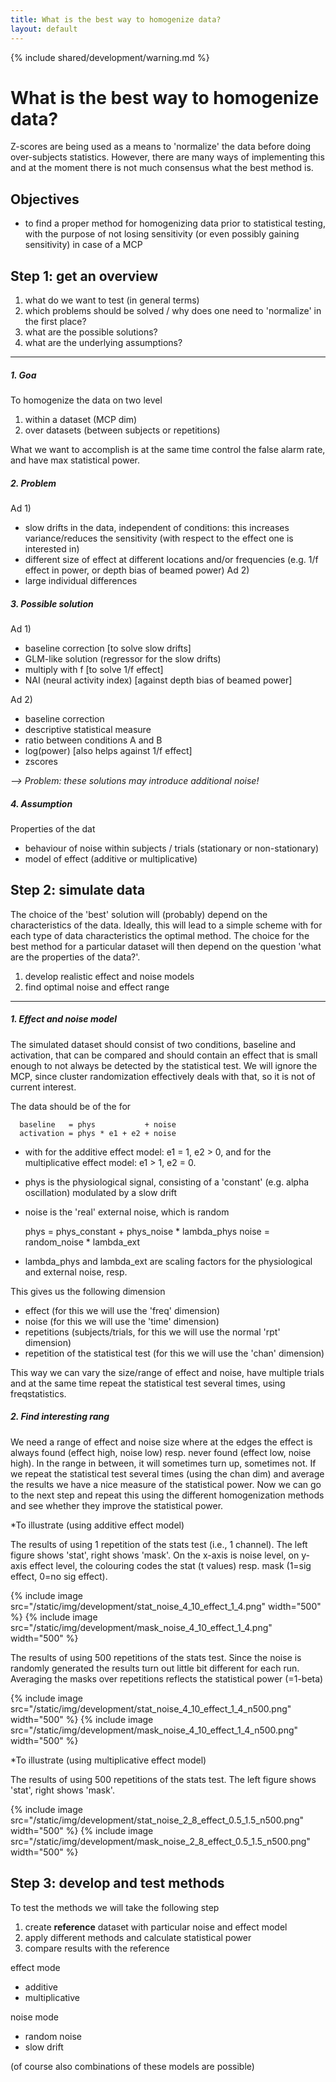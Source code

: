 ```yaml
---
title: What is the best way to homogenize data?
layout: default
---
```


{% include shared/development/warning.md %}

# What is the best way to homogenize data?

Z-scores are being used as a means to 'normalize' the data before doing over-subjects statistics. However, there are many ways of implementing this and at the moment there is not much consensus what the best method is.

## Objectives

*  to find a proper method for homogenizing data prior to statistical testing, with the purpose of not losing sensitivity (or even possibly gaining sensitivity) in case of a MCP

## Step 1: get an overview

 1.  what do we want to test (in general terms)
 2.  which problems should be solved / why does one need to 'normalize' in the first place?
 3.  what are the possible solutions?
 4.  what are the underlying assumptions?

----
##### 1. Goa

To homogenize the data on two level
 1.  within a dataset (MCP dim)
 2.  over datasets (between subjects or repetitions)

What we want to accomplish is at the same time control the false alarm rate, and have max statistical power.

##### 2. Problem

Ad 1)

*  slow drifts in the data, independent of conditions: this increases variance/reduces the sensitivity (with respect to the effect one is interested in)
*  different size of effect at different locations and/or frequencies (e.g. 1/f effect in power, or depth bias of beamed power)
Ad 2)
*  large individual differences

##### 3. Possible solution

Ad 1)

*  baseline correction [to solve slow drifts]
*  GLM-like solution (regressor for the slow drifts)
*  multiply with f [to solve 1/f effect]
*  NAI (neural activity index) [against depth bias of beamed power]

Ad 2)

*  baseline correction
*  descriptive statistical measure
*  ratio between conditions A and B
*  log(power) [also helps against 1/f effect]
*  zscores

*--> Problem: these solutions may introduce additional noise!*

##### 4. Assumption

Properties of the dat

*  behaviour of noise within subjects / trials (stationary or non-stationary)
*  model of effect (additive or multiplicative)

## Step 2: simulate data

The choice of the 'best' solution will (probably) depend on the characteristics of the data. Ideally, this will lead to a simple scheme with for each type of data characteristics the optimal method. The choice for the best method for a particular dataset will then depend on the question 'what are the properties of the data?'.

 1.  develop realistic effect and noise models
 2.  find optimal noise and effect range

----

##### 1. Effect and noise model

The simulated dataset should consist of two conditions, baseline and activation, that can be compared and should contain an effect that is small enough to not always be detected by the statistical test. We will ignore the MCP, since cluster randomization effectively deals with that, so it is not of current interest.

The data should be of the for


	  baseline   = phys           + noise
	  activation = phys * e1 + e2 + noise

*  with for the additive effect model: e1 = 1, e2 > 0, and for the multiplicative effect model: e1 > 1, e2 = 0.
*  phys is the physiological signal, consisting of a 'constant' (e.g. alpha oscillation) modulated by a slow drift
*  noise is the 'real' external noise, which is random

	phys  = phys_constant + phys_noise * lambda_phys
	noise = random_noise  * lambda_ext

*  lambda_phys and lambda_ext are scaling factors for the physiological and external noise, resp.

This gives us the following dimension

*  effect (for this we will use the 'freq' dimension)
*  noise (for this we will use the 'time' dimension)
*  repetitions (subjects/trials, for this we will use the normal 'rpt' dimension)
*  repetition of the statistical test (for this we will use the 'chan' dimension)

This way we can vary the size/range of effect and noise, have multiple trials and at the same time repeat the statistical test several times, using freqstatistics.

##### 2. Find interesting rang

We need a range of effect and noise size where at the edges the effect is always found (effect high, noise low) resp. never found (effect low, noise high). In the range in between, it will sometimes turn up, sometimes not. If we repeat the statistical test several times (using the chan dim) and average the results we have a nice measure of the statistical power. Now we can go to the next step and repeat this using the different homogenization methods and see whether they improve the statistical power.

*To illustrate (using additive effect model)

The results of using 1 repetition of the stats test (i.e., 1 channel). The left figure shows 'stat', right shows 'mask'. On the x-axis is noise level, on y-axis effect level, the colouring codes the stat (t values) resp. mask (1=sig effect, 0=no sig effect).

{% include image src="/static/img/development/stat_noise_4_10_effect_1_4.png" width="500" %}
{% include image src="/static/img/development/mask_noise_4_10_effect_1_4.png" width="500" %}

The results of using 500 repetitions of the stats test. Since the noise is randomly generated the results turn out little bit different for each run. Averaging the masks over repetitions reflects the statistical power (=1-beta)

{% include image src="/static/img/development/stat_noise_4_10_effect_1_4_n500.png" width="500" %}
{% include image src="/static/img/development/mask_noise_4_10_effect_1_4_n500.png" width="500" %}

*To illustrate (using multiplicative effect model)

The results of using 500 repetitions of the stats test. The left figure shows 'stat', right shows 'mask'.

{% include image src="/static/img/development/stat_noise_2_8_effect_0.5_1.5_n500.png" width="500" %}
{% include image src="/static/img/development/mask_noise_2_8_effect_0.5_1.5_n500.png" width="500" %}
## Step 3: develop and test methods

To test the methods we will take the following step
 1.  create **reference** dataset with particular noise and effect model
 2.  apply different methods and calculate statistical power
 3.  compare results with the reference

effect mode

*  additive
*  multiplicative

noise mode

*  random noise
*  slow drift

(of course also combinations of these models are possible)
